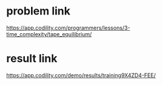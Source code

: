 problem link
=========
<https://app.codility.com/programmers/lessons/3-time_complexity/tape_equilibrium/>

result link
=======
<https://app.codility.com/demo/results/training9X4ZD4-FEE/>